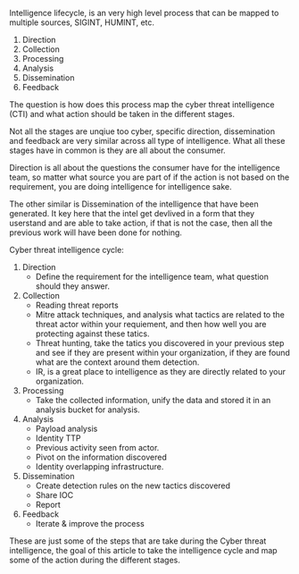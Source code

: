 Intelligence lifecycle, is an very high level process that can be mapped to multiple sources, SIGINT, HUMINT, etc. 

1. Direction
2. Collection
3. Processing
4. Analysis
5. Dissemination
6. Feedback

The question is how does this process map the cyber threat intelligence (CTI) 
and what action should be taken in the different stages.

Not all the stages are unqiue too cyber, specific direction, dissemination and feedback are very similar across all type of intelligence.
What all these stages have in common is they are all about the consumer.

Direction is all about the questions the consumer have for the intelligence team, so matter what source you are part of if the action is not based on the requirement, you are doing intelligence for intelligence sake. 

The other similar is Dissemination of the intelligence that have been generated. It key here that the intel get devlived in a form that they userstand and are able to take action, if that is not the case, then all the previous work will have been done for nothing. 



Cyber threat intelligence cycle:

1. Direction
    - Define the requirement for the intelligence team, what question should they answer.
2. Collection
    - Reading threat reports
    - Mitre attack techniques, and analysis what tactics are related to the threat actor within your requiement, and then how well you are protecting against these tatics. 
    - Threat hunting, take the tatics you discovered in your previous step and see if they are present within your organization, if they are found what are the context around them detection. 
    - IR, is a great place to intelligence as they are directly related to your organization. 
3. Processing
    - Take the collected information, unify the data and stored it in an analysis bucket for analysis.
4. Analysis 
    - Payload analysis
    - Identity TTP
    - Previous activity seen from actor.
    - Pivot on the information discovered  
    - Identity overlapping infrastructure.
5. Dissemination
    - Create detection rules on the new tactics discovered
    - Share IOC
    - Report
6. Feedback
    - Iterate & improve the process

These are just some of the steps that are take during the Cyber threat intelligence, the goal of this article to take the intelligence cycle and map some of the action during the different stages. 
